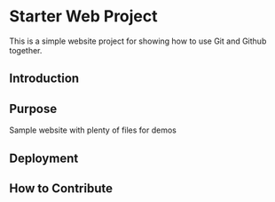 # Starter Web Project

This is a simple website project for
showing how to use Git and Github together.

## Introduction


## Purpose

Sample website with plenty of files for demos

## Deployment


## How to Contribute